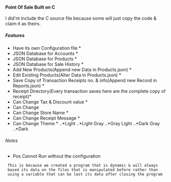 #### Point Of Sale Built on C

I did'nt include the C source file because some will just copy the code & claim it as theirs.

##### Features
* Have its own Configuration file *
* JSON Database for Accounts *
* JSON Database for Products *
* JSON Database for Sale History *
* Add New Products(Append new Data in Products.json) *
* Edit Existing Products(Alter Data in Products.json) *
* Save Copy of Transaction Receipts no. & info(Append new Record in Reports.json) *
* Receipt Directory(Every transaction saves here are the complete copy of receipt)*
* Can Change Tax & Discount value *
* Can Change 
* Can Change Store Name *
* Can Change Receipt Message *
* Can Change Theme *
..*Light
..*Light Gray
..*Gray Light
..*Dark Gray
..*Dark


###### Notes
* Pos Cannot Run without the configuration
```
 This is because we created a program that is dynamic & will always
 based its data on the files that is manipulated before rather than
 using a variable that can be lost its data after closing the program
 ```

